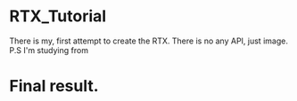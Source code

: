 # RTX_Tutorial
There is my, first attempt to create the RTX. There is no any API, just image.
P.S I'm studying from 

# Final result.
